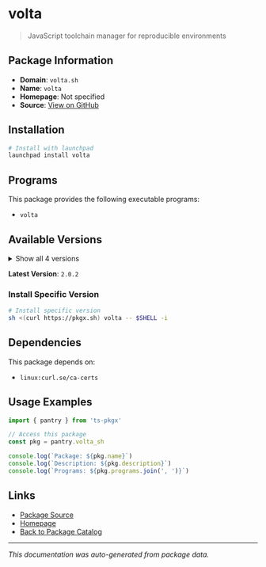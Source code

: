 # volta

> JavaScript toolchain manager for reproducible environments

## Package Information

- **Domain**: `volta.sh`
- **Name**: `volta`
- **Homepage**: Not specified
- **Source**: [View on GitHub](https://github.com/pkgxdev/pantry/tree/main/projects/volta.sh/package.yml)

## Installation

```bash
# Install with launchpad
launchpad install volta
```

## Programs

This package provides the following executable programs:

- `volta`

## Available Versions

<details>
<summary>Show all 4 versions</summary>

- `2.0.2`, `2.0.1`, `2.0.0`, `1.1.1`

</details>

**Latest Version**: `2.0.2`

### Install Specific Version

```bash
# Install specific version
sh <(curl https://pkgx.sh) volta -- $SHELL -i
```

## Dependencies

This package depends on:

- `linux:curl.se/ca-certs`

## Usage Examples

```typescript
import { pantry } from 'ts-pkgx'

// Access this package
const pkg = pantry.volta_sh

console.log(`Package: ${pkg.name}`)
console.log(`Description: ${pkg.description}`)
console.log(`Programs: ${pkg.programs.join(', ')}`)
```

## Links

- [Package Source](https://github.com/pkgxdev/pantry/tree/main/projects/volta.sh/package.yml)
- [Homepage](#)
- [Back to Package Catalog](../package-catalog.md)

---

*This documentation was auto-generated from package data.*
